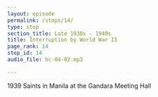 ```yaml
---
layout: episode
permalink: /stops/14/
type: stop
section_title: Late 1930s - 1940s
title: Interruption by World War II
page_rank: 14
stop_id: 14
audio_file: hc-04-02.mp3

---
```


1939 Saints in Manila at the Gandara Meeting Hall

<!--- (Need translation help)
1939年馬尼拉聖徒在Gandara會所合影
-->

<!--- TRANSCRIPT
When the brothers in Manila heard Brother Nee’s praise of Witness Lee, they immediately corresponded with Brother Lee, inviting him to come to the Philippines to help with the work. They also began processing all the necessary requirements for his visit. However, their plans were interrupted by the outbreak of World War II. 
-->